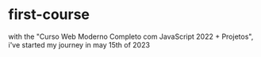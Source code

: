 # first-course
with the "Curso Web Moderno Completo com JavaScript 2022 + Projetos",
i've started my journey in may 15th of 2023
